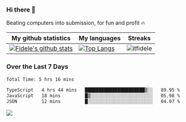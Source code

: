 ### Hi there 👋
<p>Beating computers into submission, for fun and profit 🔥</p>

|My github statistics|My languages|Streaks|
|-|-|-|
|[![Fidele's github stats](https://github-readme-stats.vercel.app/api?username=itfidele&count_private=true&show_icons=true&theme=dark&hide_title=true)](https://github.com/itfidele)|[![Top Langs](https://github-readme-stats.vercel.app/api/top-langs/?username=itfidele&show_icons=true&langs_count=8&theme=dark&layout=compact&hide_title=true)](https://github.com/itfidele)|![itfidele](https://github-readme-streak-stats.herokuapp.com/?user=itfidele&theme=dark)

### Over the Last 7 Days
<!--START_SECTION:waka-->

```txt
Total Time: 5 hrs 16 mins

TypeScript   4 hrs 44 mins   ██████████████████████▒░░   89.95 %
JavaScript   18 mins         █▒░░░░░░░░░░░░░░░░░░░░░░░   05.98 %
JSON         12 mins         █░░░░░░░░░░░░░░░░░░░░░░░░   04.07 %
```

<!--END_SECTION:waka-->



![](https://komarev.com/ghpvc/?username=itfidele)
